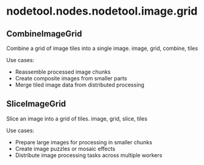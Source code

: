 # nodetool.nodes.nodetool.image.grid

## CombineImageGrid

Combine a grid of image tiles into a single image.
image, grid, combine, tiles

Use cases:
- Reassemble processed image chunks
- Create composite images from smaller parts
- Merge tiled image data from distributed processing

## SliceImageGrid

Slice an image into a grid of tiles.
image, grid, slice, tiles

Use cases:
- Prepare large images for processing in smaller chunks
- Create image puzzles or mosaic effects
- Distribute image processing tasks across multiple workers

